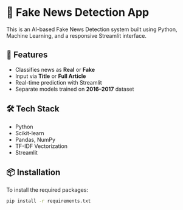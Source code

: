 # 📰 Fake News Detection App

This is an AI-based Fake News Detection system built using Python, Machine Learning, and a responsive Streamlit interface.

## 📌 Features
- Classifies news as **Real** or **Fake**
- Input via **Title** or **Full Article**
- Real-time prediction with Streamlit
- Separate models trained on **2016–2017** dataset

## 🛠️ Tech Stack
- Python
- Scikit-learn
- Pandas, NumPy
- TF-IDF Vectorization
- Streamlit

## 📦 Installation
To install the required packages:

```bash
pip install -r requirements.txt
